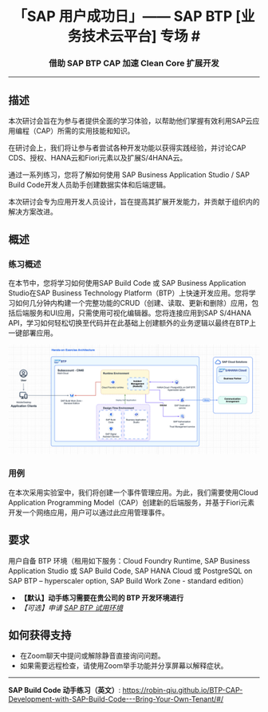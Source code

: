 <div class="draftWatermark"></div>

<h1 style="text-align: center;">「SAP 用户成功日」—— SAP BTP [业务技术云平台] 专场 #</h1>
<h3 style="text-align: center;"> 借助 SAP BTP CAP 加速 Clean Core 扩展开发 </h3>


---

## 描述

本次研讨会旨在为参与者提供全面的学习体验，以帮助他们掌握有效利用SAP云应用编程（CAP）所需的实用技能和知识。

在研讨会上，我们将让参与者尝试各种开发功能以获得实践经验，并讨论CAP CDS、授权、HANA云和Fiori元素以及扩展S/4HANA云。

通过一系列练习，您将了解如何使用 SAP Business Application Studio / SAP Build Code开发人员助手创建数据实体和后端逻辑。

本次研讨会专为应用开发人员设计，旨在提高其扩展开发能力，并贡献于组织内的解决方案改进。

## 概述

### 练习概述
在本节中，您将学习如何使用SAP Build Code 或 SAP Business Application Studio在SAP Business Technology Platform（BTP）上快速开发应用。您将学习如何几分钟内构建一个完整功能的CRUD（创建、读取、更新和删除）应用，包括后端服务和UI应用，只需使用可视化编辑器。您将连接应用到SAP S/4HANA API，学习如何轻松切换至代码并在此基础上创建额外的业务逻辑以最终在BTP上一键部署应用。

![](vx_images/1272923603339.png)

### 用例

在本次采用实验室中，我们将创建一个事件管理应用。为此，我们需要使用Cloud Application Programming Model（CAP）创建新的后端服务，并基于Fiori元素开发一个网络应用，用户可以通过此应用管理事件。

## 要求

用户自备 BTP 环境（租用如下服务：Cloud Foundry Runtime, SAP Business Application Studio 或 SAP Build Code, SAP HANA Cloud 或 PostgreSQL on SAP BTP – hyperscaler option, SAP Build Work Zone - standard edition）

* **【默认】动手练习需要在贵公司的 BTP 开发环境进行**
* *【可选】申请 [SAP BTP 试用环境](https://www.sap.cn/products/technology-platform/trial.html)*

## 如何获得支持

* 在Zoom聊天中提问或解除静音直接询问问题。
* 如果需要远程检查，请使用Zoom举手功能并分享屏幕以解释症状。

---

**SAP Build Code 动手练习（英文）**: https://robin-qiu.github.io/BTP-CAP-Development-with-SAP-Build-Code---Bring-Your-Own-Tenant/#/